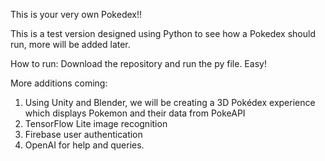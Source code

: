 This is your very own Pokedex!!

This is a test version designed using Python to see how a Pokedex should run, more will be added later.

How to run:
Download the repository and run the py file. Easy!


More additions coming:
1. Using Unity and Blender, we will be creating a 3D Pokédex experience which displays Pokemon and their data from PokeAPI
2. TensorFlow Lite image recognition
3. Firebase user authentication
4. OpenAI for help and queries. 
